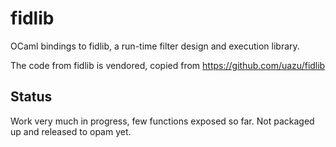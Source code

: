 fidlib
===

OCaml bindings to fidlib, a run-time filter design and execution library.

The code from fidlib is vendored, copied from https://github.com/uazu/fidlib

Status
---

Work very much in progress, few functions exposed so far.  Not packaged up and
released to opam yet.
